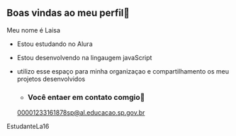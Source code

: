 ## Boas vindas ao meu perfil💟

Meu nome é Laisa

- Estou estudando no Alura
- Estou desenvolvendo na lingaugem javaScript
- utilizo esse espaço para minha organizaçao e compartilhamento os meu projetos desenvolvidos
  
  - ### Você entaer em contato comgio📧

  00001233161878sp@al.educacao.sp.gov.br

EstudanteLa16
